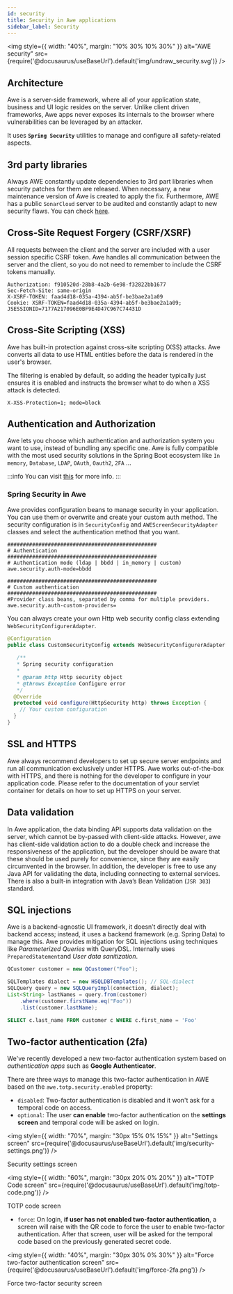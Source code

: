```yaml
---
id: security
title: Security in Awe applications
sidebar_label: Security
---
```


<img style={{ width: "40%", margin: "10% 30% 10% 30%" }} 
    alt="AWE security" 
    src={require('@docusaurus/useBaseUrl').default('img/undraw_security.svg')}
/>

## Architecture
Awe is a server-side framework, where all of your application state, business and UI logic resides on the server. Unlike client driven frameworks, Awe apps never exposes its internals to the browser where vulnerabilities can be leveraged by an attacker.

It uses **`Spring Security`** utilities to manage and configure all safety-related aspects.

## 3rd party libraries
Always AWE constantly update dependencies to 3rd part libraries when security patches for them are released. When necessary, a new maintenance version of Awe is created to apply the fix. Furthermore, AWE has a public `SonarCloud` server to be audited and constantly adapt to new security flaws. You can check [here](https://sonarcloud.io/component_measures?id=aweframework_awe&metric=Security).

## Cross-Site Request Forgery (CSRF/XSRF)
All requests between the client and the server are included with a user session specific CSRF token. Awe handles all communication between the server and the client, so you do not need to remember to include the CSRF tokens manually.
```properties title="Security request headers"
Authorization: f910520d-28b8-4a2b-6e98-f32822bb1677
Sec-Fetch-Site: same-origin
X-XSRF-TOKEN: faad4d18-035a-4394-ab5f-be3bae2a1a09
Cookie: XSRF-TOKEN=faad4d18-035a-4394-ab5f-be3bae2a1a09; JSESSIONID=7177A217096E0BF9E4D47C967C74431D
```

## Cross-Site Scripting (XSS)
Awe has built-in protection against cross-site scripting (XSS) attacks. Awe converts all data to use HTML entities before the data is rendered in the user's browser.

The filtering is enabled by default, so adding the header typically just ensures it is enabled and instructs the browser what to do when a XSS attack is detected.

```properties
X-XSS-Protection=1; mode=block
```

## Authentication and Authorization
Awe lets you choose which authentication and authorization system you want to use, instead of bundling any specific one. Awe is fully compatible with the most used security solutions in the Spring Boot ecosystem like `In memory`, `Database`, `LDAP`, `OAuth`, `Oauth2`, `2FA` ...

:::info You can visit [this](https://spring.io/guides/topicals/spring-security-architecture) for more info.
:::

### Spring Security in Awe
Awe provides configuration beans to manage security in your application. You can use them or overwrite and create your custom auth method. The security configuration is in `SecurityConfig` and `AWEScreenSecurityAdapter` classes and select the authentication method that you want.
```shell title="Configuration properties"
################################################
# Authentication
################################################
# Authentication mode (ldap | bbdd | in_memory | custom)
awe.security.auth-mode=bbdd

################################################
# Custom authentication
################################################
#Provider class beans, separated by comma for multiple providers.
awe.security.auth-custom-providers=
```

You can always create your own Http web security config class extending `WebSecurityConfigurerAdapter`. 

```java title="Custom Http security configuration"
@Configuration
public class CustomSecurityConfig extends WebSecurityConfigurerAdapter {
  
   /**
   * Spring security configuration
   *
   * @param http Http security object
   * @throws Exception Configure error
   */
  @Override
  protected void configure(HttpSecurity http) throws Exception {
    // Your custom configuration
  }
}

```

## SSL and HTTPS
Awe always recommend developers to set up secure server endpoints and run all communication exclusively under HTTPS. Awe works out-of-the-box with HTTPS, and there is nothing for the developer to configure in your application code. Please refer to the documentation of your servlet container for details on how to set up HTTPS on your server.

## Data validation
In Awe application, the data binding API supports data validation on the server, which cannot be by-passed with client-side attacks. However, awe has client-side validation action to do a double check and increase the responsiveness of the application, but the developer should be aware that these should be used purely for convenience, since they are easily circumvented in the browser. In addition, the developer is free to use any Java API for validating the data, including connecting to external services. There is also a built-in integration with Java’s Bean Validation (`JSR 303`) standard.

## SQL injections
Awe is a backend-agnostic UI framework, it doesn’t directly deal with backend access; instead, it uses a backend framework (e.g. Spring Data) to manage this. Awe provides mitigation for SQL injections using techniques like *Parameterized Queries* with QueryDSL. Internally uses `PreparedStatement`and *User data sanitization*.

```java title="QueryDsl Example"
QCustomer customer = new QCustomer("Foo");

SQLTemplates dialect = new HSQLDBTemplates(); // SQL-dialect
SQLQuery query = new SQLQueryImpl(connection, dialect); 
List<String> lastNames = query.from(customer)
    .where(customer.firstName.eq("Foo"))
    .list(customer.lastName);
```

```sql
SELECT c.last_name FROM customer c WHERE c.first_name = 'Foo'
```

## Two-factor authentication (2fa)
We've recently developed a new two-factor authentication system based on _authentication apps_ such as **Google Authenticator**.

There are three ways to manage this two-factor authentication in AWE based on the `awe.totp.security.enabled` property:

- `disabled`: Two-factor authentication is disabled and it won't ask for a temporal code on access.
- `optional`: The user **can enable** two-factor authentication on the **settings screen** and temporal code will be asked on login.

<img style={{ width: "70%", margin: "30px 15% 0% 15%" }}
alt="Settings screen"
src={require('@docusaurus/useBaseUrl').default('img/security-settings.png')}
/>
<div style={{textAlign:"center",fontStyle:"italic"}}>Security settings screen</div>

<img style={{ width: "60%", margin: "30px 20% 0% 20%" }}
alt="TOTP Code screen"
src={require('@docusaurus/useBaseUrl').default('img/totp-code.png')}
/>
<div style={{textAlign:"center",fontStyle:"italic",marginBottom:"30px"}}>TOTP code screen</div>


- `force`: On login, **if user has not enabled two-factor authentication**, a screen will raise with the QR code to force the user to
enable two-factor authentication. After that screen, user will be asked for the temporal code based on the previously generated secret code.

<img style={{ width: "40%", margin: "30px 30% 0% 30%" }}
alt="Force two-factor authentication screen"
src={require('@docusaurus/useBaseUrl').default('img/force-2fa.png')}
/>
<div style={{textAlign:"center",fontStyle:"italic"}}>Force two-factor security screen</div>

